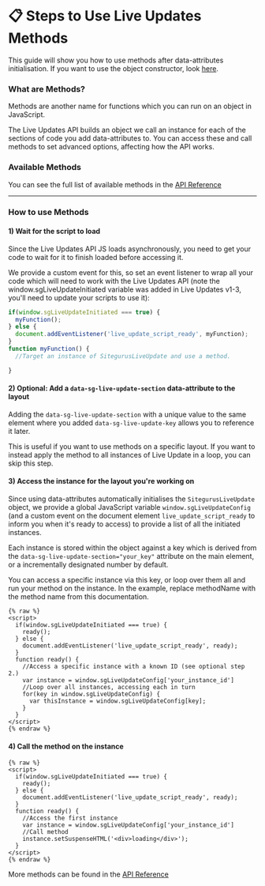 # 📋 Steps to Use Live Updates Methods

This guide will show you how to use methods after data-attributes initialisation. If you want to use the object constructor, look [here](https://www.sitegurus.io/documentation/sitebuilder/live\_updates/guide\_-\_initialising\_with\_js).

### What are Methods? <a href="#what-are-methods" id="what-are-methods"></a>

Methods are another name for functions which you can run on an object in JavaScript.

The Live Updates API builds an object we call an instance for each of the sections of code you add data-attributes to. You can access these and call methods to set advanced options, affecting how the API works.

### Available Methods <a href="#available-methods" id="available-methods"></a>

You can see the full list of available methods in the [API Reference](https://www.sitegurus.io/documentation/sitebuilder/live\_updates/API\_reference)

***

### How to use Methods <a href="#how-to-use-methods" id="how-to-use-methods"></a>

#### 1) Wait for the script to load <a href="#id-1-wait-for-the-script-to-load" id="id-1-wait-for-the-script-to-load"></a>

Since the Live Updates API JS loads asynchronously, you need to get your code to wait for it to finish loaded before accessing it.

We provide a custom event for this, so set an event listener to wrap all your code which will need to work with the Live Updates API (note the window.sgLiveUpdateInitiated variable was added in Live Updates v1-3, you'll need to update your scripts to use it):

```js
if(window.sgLiveUpdateInitiated === true) {
  myFunction();
} else {
  document.addEventListener('live_update_script_ready', myFunction);
}
function myFunction() {
  //Target an instance of SitegurusLiveUpdate and use a method.

}
```

#### 2) Optional: Add a `data-sg-live-update-section` data-attribute to the layout <a href="#id-2-optional-add-a-datasgliveupdatesection-dataattribute-to-the-layout" id="id-2-optional-add-a-datasgliveupdatesection-dataattribute-to-the-layout"></a>

Adding the `data-sg-live-update-section` with a unique value to the same element where you added `data-sg-live-update-key` allows you to reference it later.

This is useful if you want to use methods on a specific layout. If you want to instead apply the method to all instances of Live Update in a loop, you can skip this step.

#### 3) Access the instance for the layout you're working on <a href="#id-3-access-the-instance-for-the-layout-youre-working-on" id="id-3-access-the-instance-for-the-layout-youre-working-on"></a>

Since using data-attributes automatically initialises the `SitegurusLiveUpdate` object, we provide a global JavaScript variable `window.sgLiveUpdateConfig` (and a custom event on the document element `live_update_script_ready` to inform you when it's ready to access) to provide a list of all the initiated instances.

Each instance is stored within the object against a key which is derived from the `data-sg-live-update-section="your_key"` attribute on the main element, or a incrementally designated number by default.

You can access a specific instance via this key, or loop over them all and run your method on the instance. In the example, replace methodName with the method name from this documentation.

```liquid
{% raw %}
<script>
  if(window.sgLiveUpdateInitiated === true) {
    ready();
  } else {
    document.addEventListener('live_update_script_ready', ready);
  }
  function ready() {
    //Access a specific instance with a known ID (see optional step 2.)
    var instance = window.sgLiveUpdateConfig['your_instance_id']
    //Loop over all instances, accessing each in turn
    for(key in window.sgLiveUpdateConfig) {
      var thisInstance = window.sgLiveUpdateConfig[key];
    }
  }
</script>
{% endraw %}
```

#### 4) Call the method on the instance <a href="#id-4-call-the-method-on-the-instance" id="id-4-call-the-method-on-the-instance"></a>

```liquid
{% raw %}
<script>
  if(window.sgLiveUpdateInitiated === true) {
    ready();
  } else {
    document.addEventListener('live_update_script_ready', ready);
  }
  function ready() {
    //Access the first instance
    var instance = window.sgLiveUpdateConfig['your_instance_id']
    //Call method
    instance.setSuspenseHTML('<div>loading</div>');
  }
</script>
{% endraw %}
```

More methods can be found in the [API Reference](https://www.sitegurus.io/documentation/sitebuilder/live\_updates/API\_reference)

